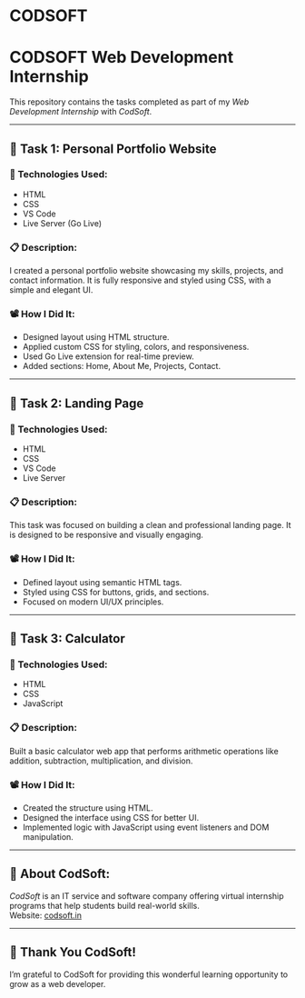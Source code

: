 # CODSOFT
# CODSOFT Web Development Internship

This repository contains the tasks completed as part of my *Web Development Internship* with *CodSoft*.

---

## 🌟 Task 1: Personal Portfolio Website

### 🔧 Technologies Used:
- HTML
- CSS
- VS Code
- Live Server (Go Live)

### 📋 Description:
I created a personal portfolio website showcasing my skills, projects, and contact information. It is fully responsive and styled using CSS, with a simple and elegant UI.

### 📽 How I Did It:
- Designed layout using HTML structure.
- Applied custom CSS for styling, colors, and responsiveness.
- Used Go Live extension for real-time preview.
- Added sections: Home, About Me, Projects, Contact.

---

## 🌟 Task 2: Landing Page

### 🔧 Technologies Used:
- HTML
- CSS
- VS Code
- Live Server

### 📋 Description:
This task was focused on building a clean and professional landing page. It is designed to be responsive and visually engaging.

### 📽 How I Did It:
- Defined layout using semantic HTML tags.
- Styled using CSS for buttons, grids, and sections.
- Focused on modern UI/UX principles.

---

## 🌟 Task 3: Calculator

### 🔧 Technologies Used:
- HTML
- CSS
- JavaScript

### 📋 Description:
Built a basic calculator web app that performs arithmetic operations like addition, subtraction, multiplication, and division.

### 📽 How I Did It:
- Created the structure using HTML.
- Designed the interface using CSS for better UI.
- Implemented logic with JavaScript using event listeners and DOM manipulation.

---

## 📌 About CodSoft:
*CodSoft* is an IT service and software company offering virtual internship programs that help students build real-world skills.  
Website: [codsoft.in](https://codsoft.in)

---

## 🙌 Thank You CodSoft!
I’m grateful to CodSoft for providing this wonderful learning opportunity to grow as a web developer.
